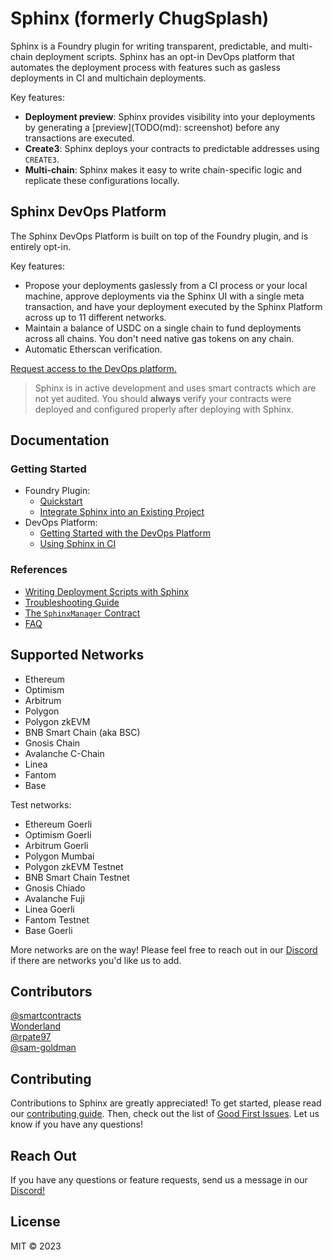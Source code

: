 # Sphinx (formerly ChugSplash)
Sphinx is a Foundry plugin for writing transparent, predictable, and multi-chain deployment scripts. Sphinx has an opt-in DevOps platform that automates the deployment process with features such as gasless deployments in CI and multichain deployments.

Key features:
* **Deployment preview**: Sphinx provides visibility into your deployments by generating a [preview](TODO(md): screenshot) before any transactions are executed.
* **Create3**: Sphinx deploys your contracts to predictable addresses using `CREATE3`.
* **Multi-chain**: Sphinx makes it easy to write chain-specific logic and replicate these configurations locally.

## Sphinx DevOps Platform
The Sphinx DevOps Platform is built on top of the Foundry plugin, and is entirely opt-in.

Key features:
* Propose your deployments gaslessly from a CI process or your local machine, approve deployments via the Sphinx UI with a single meta transaction, and have your deployment executed by the Sphinx Platform across up to 11 different networks.
* Maintain a balance of USDC on a single chain to fund deployments across all chains. You don't need native gas tokens on any chain.
* Automatic Etherscan verification.

[Request access to the DevOps platform.](https://sphinx.dev)

> Sphinx is in active development and uses smart contracts which are not yet audited. You should **always** verify your contracts were deployed and configured properly after deploying with Sphinx.

## Documentation

### Getting Started

- Foundry Plugin:
  - [Quickstart](https://github.com/sphinx-labs/sphinx/blob/develop/docs/cli-quickstart.md)
  - [Integrate Sphinx into an Existing Project](https://github.com/sphinx-labs/sphinx/blob/develop/docs/cli-existing-project.md)
- DevOps Platform:
  - [Getting Started with the DevOps Platform](https://github.com/sphinx-labs/sphinx/blob/develop/docs/ops-getting-started.md)
  - [Using Sphinx in CI](https://github.com/sphinx-labs/sphinx/blob/develop/docs/ci-proposals.md)

### References

- [Writing Deployment Scripts with Sphinx](https://github.com/sphinx-labs/sphinx/blob/develop/docs/writing-sphinx-scripts.md)
- [Troubleshooting Guide](https://github.com/sphinx-labs/sphinx/blob/develop/docs/troubleshooting-guide.md)
- [The `SphinxManager` Contract](https://github.com/sphinx-labs/sphinx/blob/develop/docs/sphinx-manager.md)
- [FAQ](https://github.com/sphinx-labs/sphinx/blob/develop/docs/faq.md)

## Supported Networks

- Ethereum
- Optimism
- Arbitrum
- Polygon
- Polygon zkEVM
- BNB Smart Chain (aka BSC)
- Gnosis Chain
- Avalanche C-Chain
- Linea
- Fantom
- Base

Test networks:

- Ethereum Goerli
- Optimism Goerli
- Arbitrum Goerli
- Polygon Mumbai
- Polygon zkEVM Testnet
- BNB Smart Chain Testnet
- Gnosis Chiado
- Avalanche Fuji
- Linea Goerli
- Fantom Testnet
- Base Goerli

More networks are on the way! Please feel free to reach out in our [Discord](https://discord.gg/7Gc3DK33Np) if there are networks you'd like us to add.

## Contributors

[@smartcontracts](https://github.com/smartcontracts)\
[Wonderland](https://defi.sucks/)\
[@rpate97](https://github.com/RPate97)\
[@sam-goldman](https://github.com/sam-goldman)

## Contributing

Contributions to Sphinx are greatly appreciated! To get started, please read our [contributing guide](https://github.com/sphinx-labs/sphinx/blob/develop/CONTRIBUTING.md). Then, check out the list of [Good First Issues](https://github.com/sphinx-labs/sphinx/contribute). Let us know if you have any questions!

## Reach Out

If you have any questions or feature requests, send us a message in our [Discord!](https://discord.gg/7Gc3DK33Np)

## License

MIT © 2023

